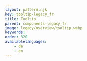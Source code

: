 ```yaml
---
layout: pattern.njk
key: tooltip-legacy_fr
title: Tooltip
parent: components-legacy_fr
image: legacy/overview/tooltip.webp
keywords: 
order: 320
availablelanguages: 
    - de
    - en
---
```


